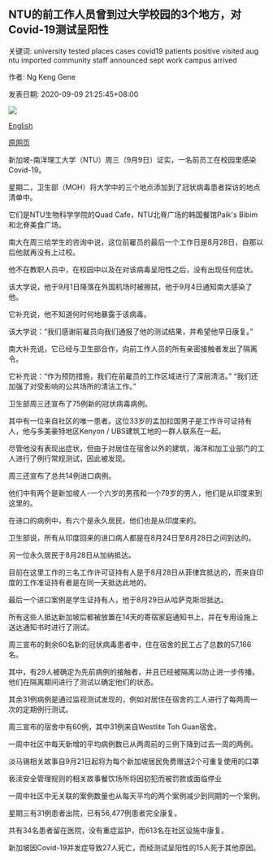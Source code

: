 ## NTU的前工作人员曾到过大学校园的3个地方，对Covid-19测试呈阳性

关键词: university tested places cases covid19 patients positive visited aug ntu imported community staff announced sept work campus arrived

作者: Ng Keng Gene

发表日期: 2020-09-09 21:25:45+08:00

![](https://www.straitstimes.com/sites/default/files/styles/x_large/public/articles/2020/09/09/tl-ntu-s-090920.jpg?itok=LEg0qRg4)

[English](Former%20NTU%20staff%20who%20visited%203%20places%20in%20university%20campus%20tested%20positive%20for%20Covid-19.md)

[原网页](https://www.straitstimes.com/singapore/infected-former-ntu-staff-who-visited-3-places-in-ntu-campus-tested-positive-for-covid-19)

新加坡-南洋理工大学（NTU）周三（9月9日）证实，一名前员工在校园里感染Covid-19。

星期二，卫生部（MOH）将大学中的三个地点添加到了冠状病毒患者探访的地点清单中。

它们是NTU生物科学学院的Quad Cafe，NTU北脊广场的韩国餐馆Paik's Bibim和北脊美食广场。

南大在周三给学生的咨询中说，这位前雇员的最后一个工作日是8月28日，自那以后他就再没有上过校。

他不在教职人员中，在校园中以及在对该病毒呈阳性之后，没有出现任何症状。

该大学说，他于9月1日降落在外国机场时被擦拭，他于9月4日通知南大感染了他。

它补充说，他不知道何时何地暴露于该病毒。

该大学说：“我们感谢前雇员向我们通报了他的测试结果，并希望他早日康复。”

南大补充说，它已经与卫生部合作，向前工作人员的所有亲密接触者发出了隔离令。

它补充说：“作为预防措施，我们在前雇员的工作区域进行了深层清洁。” “我们还加强了对受影响的公共场所的清洁工作。”

卫生部周三还宣布了75例新的冠状病毒病例。

其中有一位来自社区的唯一患者。这位33岁的孟加拉国男子是工作许可证持有人，他与多美豪特地区Kenyon / UBS建筑工地的一群人联系在一起。

尽管他没有表现出症状，但由于对居住在宿舍以外的建筑，海洋和加工业部门的工人进行了例行常规测试，因此被发现。

周三还宣布了总共14例进口病例。

他们中有两个是新加坡人-一个六岁的男孩和一个79岁的男人，他们是从印度来到这里的。

在进口的病例中，有六个是永久居民，他们也是从印度来的。

卫生部说，所有从印度回来的进口病人都是在8月24日至8月28日之间到达的。

另一位永久居民于8月28日从加纳抵达。

目前在这里工作的三名工作许可证持有人是于8月28日从菲律宾抵达的，而来自印度的工作准证持有者是在同一天抵达此地的。

最后一个进口案例是学生证持有人，他于8月29日从哈萨克斯坦抵达。

所有这些人抵达新加坡后都被放置在14天的寄宿家庭通知书上，并在专用设施上送达通知书时进行了测试。

周三宣布的剩余60名新的冠状病毒患者中，住在宿舍的民工占了总数的57,166名。

其中，有29人被确定为先前病例的接触者，并且已经被隔离以防止进一步传播。他们在隔离期间进行了测试以确定他们的状态。

其余31例病例是通过监视测试发现的，例如对居住在宿舍的工人进行了每两周一次的定期例行测试。

周三宣布的宿舍中有60例，其中31例来自Westlite Toh Guan宿舍。

一周中社区中每天新增的平均病例数已从两周前的三例下降到过去一周的两例。

淡马锡相关故事自9月21日起将为每个新加坡居民免费赠送2个可重复使用的口罩

亵渎安全管理规则的相关故事餐饮场所将因初犯而被罚款或面临停业

一周中社区中无关联的案例数量也从每天平均的两个案例减少到同期的一个案例。

星期三有31例患者出院，已有56,477例患者完全康复。

共有34名患者留在医院，没有重症监护，而613名在社区设施中康复。

新加坡因Covid-19并发症导致27人死亡，而经测试呈阳性的15人死于其他原因。